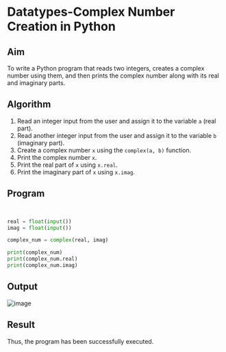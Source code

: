 #  Datatypes-Complex Number Creation in Python

##  Aim
To write a Python program that reads two integers, creates a complex number using them, and then prints the complex number along with its real and imaginary parts.

##  Algorithm
1. Read an integer input from the user and assign it to the variable `a` (real part).
2. Read another integer input from the user and assign it to the variable `b` (imaginary part).
3. Create a complex number `x` using the `complex(a, b)` function.
4. Print the complex number `x`.
5. Print the real part of `x` using `x.real`.
6. Print the imaginary part of `x` using `x.imag`.

##  Program

``` python


real = float(input())
imag = float(input())

complex_num = complex(real, imag)

print(complex_num)
print(complex_num.real)
print(complex_num.imag)

```

## Output

![image](https://github.com/user-attachments/assets/07ae571d-6012-443c-9385-ea46f31fedd1)

## Result

Thus, the program has been successfully executed.
